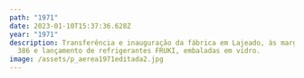 ```yaml
---
path: "1971"
date: 2023-01-10T15:37:36.628Z
year: "1971"
description: Transferência e inauguração da fábrica em Lajeado, às margens da BR
  386 e lançamento de refrigerantes FRUKI, embaladas em vidro.
image: /assets/p_aerea1971editada2.jpg
---
```

